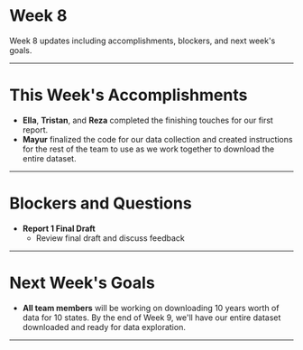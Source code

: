 # Week 8
Week 8 updates including accomplishments, blockers, and next week's goals.

---

# This Week's Accomplishments

  - **Ella**, **Tristan**, and **Reza** completed the finishing touches for our first report.
  - **Mayur** finalized the code for our data collection and created instructions for the rest of the team to use as we work together to download the entire dataset.

---

# Blockers and Questions

  - **Report 1 Final Draft**
    - Review final draft and discuss feedback    

---

# Next Week's Goals

  - **All team members** will be working on downloading 10 years worth of data for 10 states. By the end of Week 9, we'll have our entire dataset downloaded and ready for data exploration.

---
